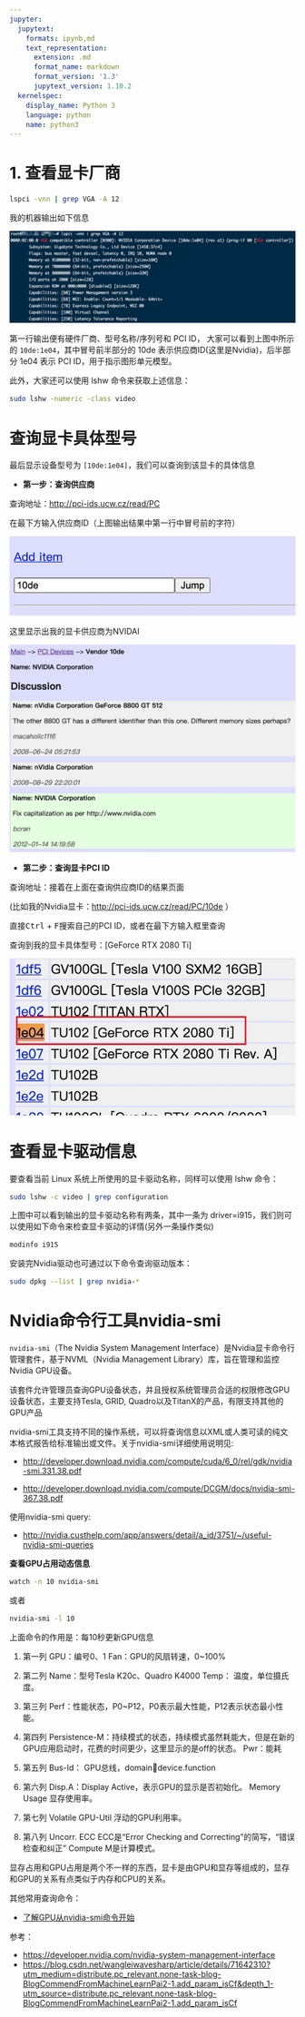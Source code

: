 ```yaml
---
jupyter:
  jupytext:
    formats: ipynb,md
    text_representation:
      extension: .md
      format_name: markdown
      format_version: '1.3'
      jupytext_version: 1.10.2
  kernelspec:
    display_name: Python 3
    language: python
    name: python3
---
```


<!-- #region -->
# 1. 查看显卡厂商

```sh
lspci -vnn | grep VGA -A 12
```

我的机器输出如下信息

![](../assets/lspci_vga1.jpg)

第一行输出便有硬件厂商、型号名称/序列号和 PCI ID， 大家可以看到上图中所示的 `10de:1e04`，其中冒号前半部分的 10de 表示供应商ID(这里是Nvidia)，后半部分 1e04 表示 PCI ID，用于指示图形单元模型。

此外，大家还可以使用 lshw 命令来获取上述信息：

```sh
sudo lshw -numeric -class video
```

# 查询显卡具体型号

最后显示设备型号为 `[10de:1e04]`，我们可以查询到该显卡的具体信息

- **第一步：查询供应商**

查询地址：http://pci-ids.ucw.cz/read/PC

在最下方输入供应商ID（上图输出结果中第一行中冒号前的字符）

![](../assets/PC_vender.jpg)

这里显示出我的显卡供应商为NVIDAI

![](../assets/vender_nvidia.jpg)


- **第二步：查询显卡PCI ID**

查询地址：接着在上面在查询供应商ID的结果页面

(比如我的Nvidia显卡：http://pci-ids.ucw.cz/read/PC/10de ）

直接<kbd>Ctrl</kbd> + <kbd>F</kbd>搜索自己的PCI ID，或者在最下方输入框里查询

查询到我的显卡具体型号：[GeForce RTX 2080 Ti]

![](../assets/pci_id_ie04.jpg)
<!-- #endregion -->

<!-- #region -->
# 查看显卡驱动信息

要查看当前 Linux 系统上所使用的显卡驱动名称，同样可以使用 lshw 命令：

```sh
sudo lshw -c video | grep configuration 
```

上图中可以看到输出的显卡驱动名称有两条，其中一条为 driver=i915，我们则可以使用如下命令来检查显卡驱动的详情(另外一条操作类似)

```sh
modinfo i915
```

安装完Nvidia驱动也可通过以下命令查询驱动版本：
```sh
sudo dpkg --list | grep nvidia-*
```
<!-- #endregion -->

<!-- #region -->
# Nvidia命令行工具nvidia-smi

`nvidia-smi`（The Nvidia System Management Interface）是Nvidia显卡命令行管理套件，基于NVML（Nvidia Management Library）库，旨在管理和监控Nvidia GPU设备。

该套件允许管理员查询GPU设备状态，并且授权系统管理员合适的权限修改GPU设备状态，主要支持Tesla, GRID, Quadro以及TitanX的产品，有限支持其他的GPU产品

nvidia-smi工具支持不同的操作系统，可以将查询信息以XML或人类可读的纯文本格式报告给标准输出或文件。关于nvidia-smi详细使用说明见: 

- http://developer.download.nvidia.com/compute/cuda/6_0/rel/gdk/nvidia-smi.331.38.pdf

- http://developer.download.nvidia.com/compute/DCGM/docs/nvidia-smi-367.38.pdf

使用nvidia-smi query:

- http://nvidia.custhelp.com/app/answers/detail/a_id/3751/~/useful-nvidia-smi-queries


**查看GPU占用动态信息**
```sh
watch -n 10 nvidia-smi
```
或者
```sh
nvidia-smi -l 10
```

上面命令的作用是：每10秒更新GPU信息
<!-- #endregion -->

1. 第一列  GPU：编号0、1 
          Fan：GPU的风扇转速，0~100%

2. 第二列  Name：型号Tesla K20c、Quadro K4000
          Temp： 温度，单位摄氏度。 

3. 第三列  Perf：性能状态，P0~P12，P0表示最大性能，P12表示状态最小性能。 

4. 第四列  Persistence-M：持续模式的状态，持续模式虽然耗能大，但是在新的GPU应用启动时，花费的时间更少，这里显示的是off的状态。
          Pwr：能耗

5. 第五列  Bus-Id： GPU总线，domain:bus:device.function 

6. 第六列  Disp.A：Display Active，表示GPU的显示是否初始化。 
          Memory Usage 显存使用率。 

7. 第七列  Volatile GPU-Util 浮动的GPU利用率。 

8. 第八列   Uncorr. ECC   ECC是“Error Checking and Correcting”的简写，“错误检查和纠正”
        Compute M是计算模式。 
        
显存占用和GPU占用是两个不一样的东西，显卡是由GPU和显存等组成的，显存和GPU的关系有点类似于内存和CPU的关系。


其他常用查询命令：

- [了解GPU从nvidia-smi命令开始](https://blog.csdn.net/csdnofzyk/article/details/80187919)


参考：

- https://developer.nvidia.com/nvidia-system-management-interface
- https://blog.csdn.net/wangleiwavesharp/article/details/71642310?utm_medium=distribute.pc_relevant.none-task-blog-BlogCommendFromMachineLearnPai2-1.add_param_isCf&depth_1-utm_source=distribute.pc_relevant.none-task-blog-BlogCommendFromMachineLearnPai2-1.add_param_isCf

```python

```
